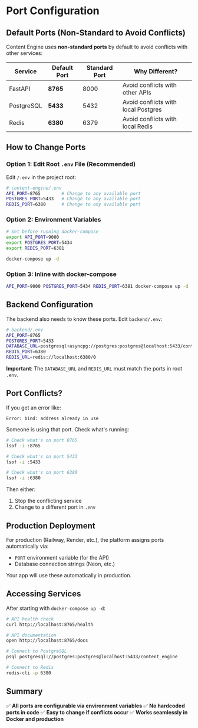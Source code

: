 # Port Configuration

## Default Ports (Non-Standard to Avoid Conflicts)

Content Engine uses **non-standard ports** by default to avoid conflicts with other services:

| Service    | Default Port | Standard Port | Why Different? |
|------------|--------------|---------------|----------------|
| FastAPI    | **8765**     | 8000          | Avoid conflicts with other APIs |
| PostgreSQL | **5433**     | 5432          | Avoid conflicts with local Postgres |
| Redis      | **6380**     | 6379          | Avoid conflicts with local Redis |

## How to Change Ports

### Option 1: Edit Root `.env` File (Recommended)

Edit `/.env` in the project root:

```bash
# content-engine/.env
API_PORT=8765        # Change to any available port
POSTGRES_PORT=5433   # Change to any available port
REDIS_PORT=6380      # Change to any available port
```

### Option 2: Environment Variables

```bash
# Set before running docker-compose
export API_PORT=9000
export POSTGRES_PORT=5434
export REDIS_PORT=6381

docker-compose up -d
```

### Option 3: Inline with docker-compose

```bash
API_PORT=9000 POSTGRES_PORT=5434 REDIS_PORT=6381 docker-compose up -d
```

## Backend Configuration

The backend also needs to know these ports. Edit `backend/.env`:

```bash
# backend/.env
API_PORT=8765
POSTGRES_PORT=5433
DATABASE_URL=postgresql+asyncpg://postgres:postgres@localhost:5433/content_engine
REDIS_PORT=6380
REDIS_URL=redis://localhost:6380/0
```

**Important**: The `DATABASE_URL` and `REDIS_URL` must match the ports in root `.env`.

## Port Conflicts?

If you get an error like:
```
Error: bind: address already in use
```

Someone is using that port. Check what's running:

```bash
# Check what's on port 8765
lsof -i :8765

# Check what's on port 5433
lsof -i :5433

# Check what's on port 6380
lsof -i :6380
```

Then either:
1. Stop the conflicting service
2. Change to a different port in `.env`

## Production Deployment

For production (Railway, Render, etc.), the platform assigns ports automatically via:
- `PORT` environment variable (for the API)
- Database connection strings (Neon, etc.)

Your app will use these automatically in production.

## Accessing Services

After starting with `docker-compose up -d`:

```bash
# API health check
curl http://localhost:8765/health

# API documentation
open http://localhost:8765/docs

# Connect to PostgreSQL
psql postgresql://postgres:postgres@localhost:5433/content_engine

# Connect to Redis
redis-cli -p 6380
```

## Summary

✅ **All ports are configurable via environment variables**
✅ **No hardcoded ports in code**
✅ **Easy to change if conflicts occur**
✅ **Works seamlessly in Docker and production**